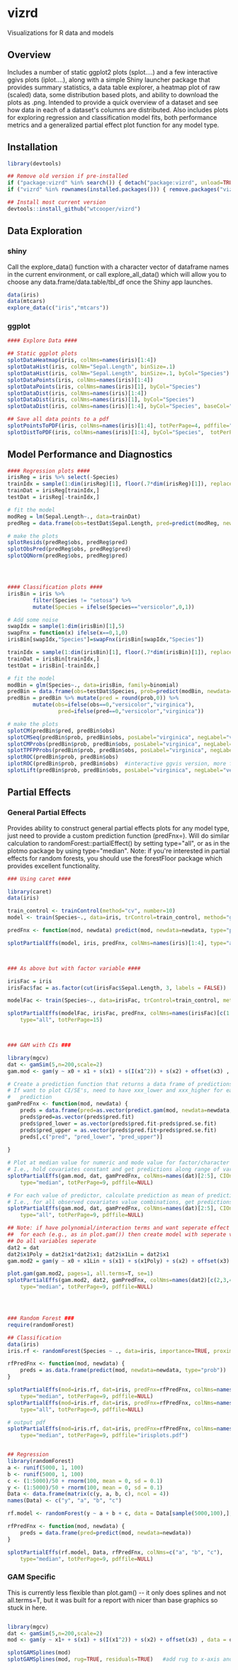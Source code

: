# vizrd
Visualizations for R data and models 

## Overview
Includes a number of static ggplot2 plots (splot....) and a few interactive ggivs plots (iplot....), 
along with a simple Shiny launcher package that provides summary statistics, a data table explorer, 
a heatmap plot of raw (scaled) data, some distribution based plots, and ability to download
the plots as .png.  Intended to provide a quick overview of a dataset and see how data
in each of a dataset's columns are distributed.  Also includes plots for exploring regression and classification
model fits, both performance metrics and a generalized partial effect plot function for any model type.  <br />

## Installation

```R
library(devtools) 

## Remove old version if pre-installed
if ("package:vizrd" %in% search()) { detach("package:vizrd", unload=TRUE) }
if ("vizrd" %in% rownames(installed.packages())) { remove.packages("vizrd") }

## Install most current version
devtools::install_github("wtcooper/vizrd")
```

## Data Exploration
### shiny 
Call the explore_data() function with a character vector of dataframe names in the current environment, 
or call explore_all_data() which will allow you to choose any data.frame/data.table/tbl_df once the Shiny
app launches. 

```R
data(iris)  
data(mtcars)  
explore_data(c("iris","mtcars"))  
```

### ggplot

```R
#### Explore Data #### 

## Static ggplot plots
splotDataHeatmap(iris, colNms=names(iris)[1:4])
splotDataHist(iris, colNm="Sepal.Length", binSize=.1)                       # All species
splotDataHist(iris, colNm="Sepal.Length", binSize=.1, byCol="Species")      # By species
splotDataPoints(iris, colNms=names(iris)[1:4])                              # All variables
splotDataPoints(iris, colNms=names(iris)[1], byCol="Species")               # Single column, by species
splotDataDist(iris, colNms=names(iris)[1:4])								# Distribution plot (violin + box plot)                              
splotDataDist(iris, colNms=names(iris)[1], byCol="Species")               
splotDataDist(iris, colNms=names(iris)[1:4], byCol="Species", baseCol="slategray1")     # facet columns with by group          

## Save all data points to a pdf
splotPointsToPDF(iris, colNms=names(iris)[1:4], totPerPage=4, pdffile="plots.pdf")
splotDistToPDF(iris, colNms=names(iris)[1:4], byCol="Species",  totPerPage=4, pdffile="plots.pdf")

```

## Model Performance and Diagnostics 

```R
#### Regression plots #### 
irisReg = iris %>% select(-Species)
trainIdx = sample(1:dim(irisReg)[1], floor(.7*dim(irisReg)[1]), replace=FALSE)
trainDat = irisReg[trainIdx,] 
testDat = irisReg[-trainIdx,]

# fit the model
modReg = lm(Sepal.Length~., data=trainDat)
predReg = data.frame(obs=testDat$Sepal.Length, pred=predict(modReg, newdata=testDat))

# make the plots
splotResids(predReg$obs, predReg$pred)
splotObsPred(predReg$obs, predReg$pred)
splotQQNorm(predReg$obs, predReg$pred)




#### Classification plots #### 
irisBin = iris %>% 
		filter(Species != "setosa") %>% 
		mutate(Species = ifelse(Species=="versicolor",0,1))

# Add some noise
swapIdx = sample(1:dim(irisBin)[1],5)
swapFnx = function(x) ifelse(x==0,1,0)
irisBin[swapIdx,"Species"]=swapFnx(irisBin[swapIdx,"Species"])

trainIdx = sample(1:dim(irisBin)[1], floor(.7*dim(irisBin)[1]), replace=FALSE)
trainDat = irisBin[trainIdx,] 
testDat = irisBin[-trainIdx,]

# fit the model
modBin = glm(Species~., data=irisBin, family=binomial)
predBin = data.frame(obs=testDat$Species, prob=predict(modBin, newdata=testDat, type="response"))
predBin = predBin %>% mutate(pred = round(prob,0)) %>% 
		mutate(obs=ifelse(obs==0,"versicolor","virginica"),
				pred=ifelse(pred==0,"versicolor","virginica"))

# make the plots
splotCM(predBin$pred, predBin$obs)
splotCMSeq(predBin$prob, predBin$obs, posLabel="virginica", negLabel="versicolor")
splotCMProbs(predBin$prob, predBin$obs, posLabel="virginica", negLabel="versicolor")
splotTPFPProbs(predBin$prob, predBin$obs, posLabel="virginica", negLabel="versicolor")
splotROC(predBin$prob, predBin$obs)
iplotROC(predBin$prob, predBin$obs)  #interactive ggvis version, more for playing with ggvis
splotLift(predBin$prob, predBin$obs, posLabel="virginica", negLabel="versicolor")
```


## Partial Effects  


### General Partial Effects 
Provides ability to construct  general partial effects plots for any model type, just need to provide a custom prediction function (predFnx=). 
Will do similar calculation to randomForest::partialEffect() by setting type="all", or as in the plotmo package by 
using type="median".  Note: if you're interested in partial effects for random forests, you should use the forestFloor 
package which provides excellent functionality.

```R
### Using caret ####

library(caret)
data(iris)

train_control <- trainControl(method="cv", number=10)
model <- train(Species~., data=iris, trControl=train_control, method="glmnet")

predFnx <- function(mod, newdata) predict(mod, newdata=newdata, type="prob")

splotPartialEffs(model, iris, predFnx, colNms=names(iris)[1:4], type="all") 



### As above but with factor variable ####

irisFac = iris
irisFac$fac = as.factor(cut(irisFac$Sepal.Length, 3, labels = FALSE))

modelFac <- train(Species~., data=irisFac, trControl=train_control, method="glmnet")

splotPartialEffs(modelFac, irisFac, predFnx, colNms=names(irisFac)[c(1:4, 6)], 
	type="all", totPerPage=15) 



### GAM with CIs ###

library(mgcv)
dat <- gamSim(5,n=200,scale=2)
gam.mod <- gam(y ~ x0 + x1 + s(x1) + s(I(x1^2)) + s(x2) + offset(x3) , data = dat)

# Create a prediction function that returns a data frame of predictions
# If want to plot CI/SE's, need to have xxx_lower and xxx_higher for each xxx named
#   prediction
gamPredFnx <- function(mod, newdata) {
	preds = data.frame(pred=as.vector(predict.gam(mod, newdata=newdata, type="response", se.fit=T)))
	preds$pred=as.vector(preds$pred.fit)
	preds$pred_lower = as.vector(preds$pred.fit-preds$pred.se.fit)
	preds$pred_upper = as.vector(preds$pred.fit+preds$pred.se.fit)
	preds[,c("pred", "pred_lower", "pred_upper")]
	
}

# Plot at median value for numeric and mode value for factor/character's
# I.e., hold covariates constant and get predictions along range of variable
splotPartialEffs(gam.mod, dat, gamPredFnx, colNms=names(dat)[2:5], CIOn=T, 
	type="median", totPerPage=9, pdffile=NULL) 

# For each value of predictor, calculate prediction as mean of predictions from all data points at that given predictor value
# I.e., for all observed covariates value combinations, get predictions along range of variable
splotPartialEffs(gam.mod, dat, gamPredFnx, colNms=names(dat)[2:5], CIOn=T, 
	type="all", totPerPage=9, pdffile=NULL) 

## Note: if have polynomial/interaction terms and want seperate effect 
##  for each (e.g., as in plot.gam()) then create model with seperate variables
## Do all variables seperate 
dat2 = dat
dat2$x1Poly = dat2$x1*dat2$x1; dat2$x1Lin = dat2$x1
gam.mod2 = gam(y ~ x0 + x1Lin + s(x1) + s(x1Poly) + s(x2) + offset(x3) , data = dat2)

plot.gam(gam.mod2, pages=1, all.terms=T, se=1)
splotPartialEffs(gam.mod2, dat2, gamPredFnx, colNms=names(dat2)[c(2,3,4,6,7)], CIOn=T, 
	type="median", totPerPage=9, pdffile=NULL) 




### Random Forest ###
require(randomForest)

## Classification 
data(iris)
iris.rf <- randomForest(Species ~ ., data=iris, importance=TRUE, proximity=TRUE)

rfPredFnx <- function(mod, newdata) {
	preds = as.data.frame(predict(mod, newdata=newdata, type="prob"))
}

splotPartialEffs(mod=iris.rf, dat=iris, predFnx=rfPredFnx, colNms=names(iris)[1:4], 
	type="median", totPerPage=9, pdffile=NULL) 
splotPartialEffs(mod=iris.rf, dat=iris, predFnx=rfPredFnx, colNms=names(iris)[1:4], 
	type="all", totPerPage=9, pdffile=NULL) 

# output pdf
splotPartialEffs(mod=iris.rf, dat=iris, predFnx=rfPredFnx, colNms=names(iris)[1:4], 
	type="median", totPerPage=9, pdffile="irisplots.pdf") 


## Regression 
library(randomForest)
a <- runif(5000, 1, 100)
b <- runif(5000, 1, 100)
c <- (1:5000)/50 + rnorm(100, mean = 0, sd = 0.1)
y <- (1:5000)/50 + rnorm(100, mean = 0, sd = 0.1)
Data <- data.frame(matrix(c(y, a, b, c), ncol = 4))
names(Data) <- c("y", "a", "b", "c")

rf.model <- randomForest(y ~ a + b + c, data = Data[sample(5000,100),],nodesize=5,ntress=2000)

rfPredFnx <- function(mod, newdata) {
	preds = data.frame(pred=predict(mod, newdata=newdata))
}

splotPartialEffs(rf.model, Data, rfPredFnx, colNms=c("a", "b", "c"), 
	type="median", totPerPage=9, pdffile=NULL) 

```

### GAM Specific
This is currently less flexible than plot.gam() -- it only does splines and not all.terms=T, but it 
was built for a report with nicer than base graphics so stuck in here.

```R

library(mgcv)
dat <- gamSim(5,n=200,scale=2)
mod <- gam(y ~ x1+ + s(x1) + s(I(x1^2)) + s(x2) + offset(x3) , data = dat)

splotGAMSplines(mod)
splotGAMSplines(mod, rug=TRUE, residuals=TRUE)   #add rug to x-axis and residuals 
```




